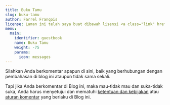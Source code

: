 ```yaml
---
title: Buku Tamu
slug: buku-tamu
author: Farrel Franqois
license: Laman ini telah saya buat dibawah lisensi <a class="link" href="https://creativecommons.org/licenses/by-nd/4.0/" target="_blank" rel="noopener">CC BY-ND 4.0</a>
menu:
  main:
    identifier: guestbook
    name: Buku Tamu
    weight: -75
    params:
      icon: messages
---
```


Silahkan Anda berkomentar apapun di sini, baik yang berhubungan dengan pembahasan di blog ini ataupun tidak sama sekali.

Tapi jika Anda berkomentar di Blog ini, maka mau-tidak mau dan suka-tidak suka, Anda harus menyetujui dan mematuhi [ketentuan dan kebijakan](/ketentuan-dan-kebijakan-blog) atau [aturan komentar](/ketentuan-dan-kebijakan-blog#ketentuankebijakan-komentar) yang berlaku di Blog ini.
